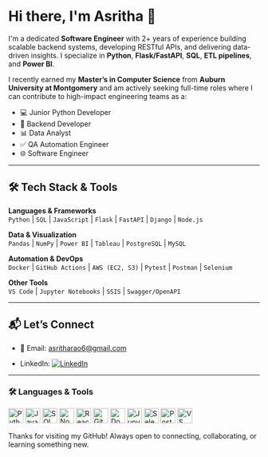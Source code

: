 # Hi there, I'm Asritha 👋

I'm a dedicated **Software Engineer** with 2+ years of experience building scalable backend systems, developing RESTful APIs, and delivering data-driven insights. I specialize in **Python**, **Flask/FastAPI**, **SQL**, **ETL pipelines**, and **Power BI**.

I recently earned my **Master’s in Computer Science** from **Auburn University at Montgomery** and am actively seeking full-time roles where I can contribute to high-impact engineering teams as a:

- 💻 Junior Python Developer  
- 🔧 Backend Developer  
- 📊 Data Analyst  
- ✅ QA Automation Engineer  
- 🌐 Software Engineer

---

## 🛠️ Tech Stack & Tools

**Languages & Frameworks**  
`Python` | `SQL` | `JavaScript` | `Flask` | `FastAPI` | `Django` | `Node.js`

**Data & Visualization**  
`Pandas` | `NumPy` | `Power BI` | `Tableau` | `PostgreSQL` | `MySQL`

**Automation & DevOps**  
`Docker` | `GitHub Actions` | `AWS (EC2, S3)` | `Pytest` | `Postman` | `Selenium`

**Other Tools**  
`VS Code` | `Jupyter Notebooks` | `SSIS` | `Swagger/OpenAPI`

---

## 📬 Let’s Connect

- 📧 Email: [asritharao6@gmail.com](mailto:asritharao6@gmail.com)  

- LinkedIn: [![LinkedIn](https://img.shields.io/badge/LinkedIn-blue?style=for-the-badge&logo=linkedin)](https://www.linkedin.com/in/asritha-rao610/)

---

### 🛠️ Languages & Tools

<p align="left">
  <img src="https://cdn.jsdelivr.net/gh/devicons/devicon/icons/python/python-original.svg" height="30" alt="Python" />
  <img src="https://cdn.jsdelivr.net/gh/devicons/devicon/icons/javascript/javascript-original.svg" height="30" alt="JavaScript" />
  <img src="https://cdn.jsdelivr.net/gh/devicons/devicon/icons/mysql/mysql-original.svg" height="30" alt="SQL" />
  <img src="https://cdn.jsdelivr.net/gh/devicons/devicon/icons/nodejs/nodejs-original.svg" height="30" alt="Node.js" />
  <img src="https://cdn.jsdelivr.net/gh/devicons/devicon/icons/react/react-original.svg" height="30" alt="React" />
  <img src="https://cdn.jsdelivr.net/gh/devicons/devicon/icons/git/git-original.svg" height="30" alt="Git" />
  <img src="https://cdn.jsdelivr.net/gh/devicons/devicon/icons/docker/docker-original.svg" height="30" alt="Docker" />
  <img src="https://cdn.jsdelivr.net/gh/devicons/devicon/icons/jupyter/jupyter-original.svg" height="30" alt="Jupyter" />
  <img src="https://cdn.jsdelivr.net/gh/devicons/devicon/icons/selenium/selenium-original.svg" height="30" alt="Selenium" />
  <img src="https://cdn.jsdelivr.net/gh/devicons/devicon/icons/postgresql/postgresql-original.svg" height="30" alt="PostgreSQL" />
  <img src="https://cdn.jsdelivr.net/gh/devicons/devicon/icons/vscode/vscode-original.svg" height="30" alt="VS Code" />
</p>

Thanks for visiting my GitHub! Always open to connecting, collaborating, or learning something new.
